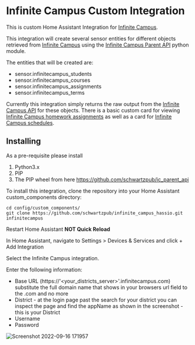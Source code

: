 # Infinite Campus Custom Integration

This is custom Home Assistant Integration for [Infinite Campus](https://www.infinitecampus.com/).  

This integration will create several sensor entities for different objects retrieved from [Infinite Campus](https://www.infinitecampus.com) using the [Infinite Campus Parent API](https://github.com/schwartzpub/ic_parent_api) python module.

The entities that will be created are:

- sensor.infinitecampus_students
- sensor.infinitecampus_courses
- sensor.infinitecampus_assignments
- sensor.infinitecampus_terms

Currently this integration simply returns the raw output from the [Infinite Campus API](https://canvas.instructure.com/doc/api/) for these objects.  There is a basic custom card for viewing [Infinite Campus homework assignments](https://github.com/schwartzpub/homeassistant-cards) as well as a card for [Infinite Campus schedules](https://github.com/schwartzpub/homeassistant-cards).

## Installing

As a pre-requisite please install

1. Python3.x
2. PIP
3. The PIP wheel from here <https://github.com/schwartzpub/ic_parent_api>

To install this integration, clone the repository into your Home Assistant custom_components directory:

```shell
cd config/custom_components/
git clone https://github.com/schwartzpub/infinite_campus_hassio.git infinitecampus
```

Restart Home Assistant **NOT Quick Reload**

In Home Assistant, navigate to Settings > Devices & Services and click + Add Integration

Select the Infinite Campus integration.

Enter the following information:

- Base URL (https://'<your_districts_server>'.infinitecampus.com)  substitute the full domain name that shows in your browsers url field to the .com and no more
- District  - at the login page past the search for your district you can inspect the page and find the appName as shown in the screenshot - this is your District
- Username
- Password

![Screenshot 2022-09-16 171957](https://user-images.githubusercontent.com/13734613/190816004-a062b221-0653-4655-9b37-b67211350e6b.jpg)
